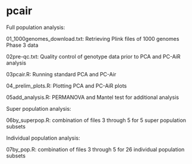 # pcair
Full population analysis:

01_1000genomes_download.txt: Retrieving Plink files of 1000 genomes Phase 3 data

02pre-qc.txt: Quality control of genotype data prior to PCA and PC-AiR analysis

03pcair.R: Running standard PCA and PC-Air

04_prelim_plots.R: Plotting PCA and PC-AiR plots

05add_analysis.R: PERMANOVA and Mantel test for additional analysis

Super population analysis:

06by_superpop.R: combination of files 3 through 5 for 5 super population subsets

Individual population analysis:

07by_pop.R: combination of files 3 through 5 for 26 individual population subsets
